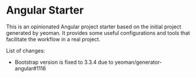 # Angular Starter

This is an opinionated Angular project starter based on the initial project generated by yeoman. It provides some useful configurations and tools that facilitate the workflow in a real project.

List of changes:
* Bootstrap version is fixed to 3.3.4 due to yeoman/generator-angular#1116
